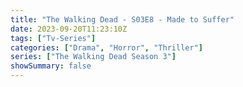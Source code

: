 ```yaml
---
title: "The Walking Dead - S03E8 - Made to Suffer"
date: 2023-09-20T11:23:10Z
tags: ["Tv-Series"]
categories: ["Drama", "Horror", "Thriller"]
series: ["The Walking Dead Season 3"]
showSummary: false
---
```


  <mux-player stream-type="on-demand"
  src="https://kp3d-my.sharepoint.com/personal/ryoo_kp3d_onmicrosoft_com/_layouts/15/download.aspx?share=EYyevhfwMqFEov0BJvbRg3EBjmhVFZm1iDmD9_VoQcCnIA" metadata-video-title="The Walking Dead - S03E8 - Made to Suffer" prefer-playback="mse" controls>
  </mux-player>
  
  
  <script src="https://cdn.jsdelivr.net/npm/@mux/mux-player"></script>
  
   <script id="4Mf4sSZK003i01xyfpFYRMBH7VGwGR2pf8XuU5LA01ZDXA" type="application/ld+json">
 {
  "@context": "https://schema.org/",
  "@type": "VideoObject",
  "name": "The Walking Dead - S03E8 - Made to Suffer",
  "contentUrl": "https://stream.mux.com/4Mf4sSZK003i01xyfpFYRMBH7VGwGR2pf8XuU5LA01ZDXA.m3u8",
  "thumbnailUrl": "https://www.themoviedb.org/t/p/original/mu1zFlKK7pQbGbkCHDyRRQ6RMRW.jpg?width=314&fit_mode=preserve&time=25",
  "uploadDate": "2023-09-20T11:23:10Z",
}

</script>

